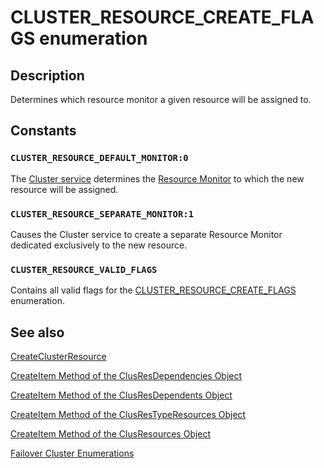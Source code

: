 # CLUSTER_RESOURCE_CREATE_FLAGS enumeration

## Description

Determines which resource monitor a given resource will be assigned to.

## Constants

### `CLUSTER_RESOURCE_DEFAULT_MONITOR:0`

The [Cluster service](https://learn.microsoft.com/previous-versions/windows/desktop/mscs/cluster-service) determines the
[Resource Monitor](https://learn.microsoft.com/previous-versions/windows/desktop/mscs/resource-monitor) to which the new resource will be
assigned.

### `CLUSTER_RESOURCE_SEPARATE_MONITOR:1`

Causes the Cluster service to create a separate Resource Monitor dedicated exclusively to the new
resource.

### `CLUSTER_RESOURCE_VALID_FLAGS`

Contains all valid flags for the
[CLUSTER_RESOURCE_CREATE_FLAGS](https://learn.microsoft.com/previous-versions/windows/desktop/api/clusapi/ne-clusapi-cluster_resource_create_flags)
enumeration.

## See also

[CreateClusterResource](https://learn.microsoft.com/windows/desktop/api/clusapi/nf-clusapi-createclusterresource)

[CreateItem Method of the ClusResDependencies Object](https://learn.microsoft.com/previous-versions/windows/desktop/mscs/clusresdependencies-createitem)

[CreateItem Method of the ClusResDependents Object](https://learn.microsoft.com/previous-versions/windows/desktop/mscs/clusresdependents-createitem)

[CreateItem Method of the ClusResTypeResources Object](https://learn.microsoft.com/previous-versions/windows/desktop/mscs/clusrestyperesources-createitem)

[CreateItem Method of the ClusResources Object](https://learn.microsoft.com/previous-versions/windows/desktop/mscs/clusresources-createitem)

[Failover Cluster Enumerations](https://learn.microsoft.com/previous-versions/windows/desktop/mscs/cluster-enumerations)